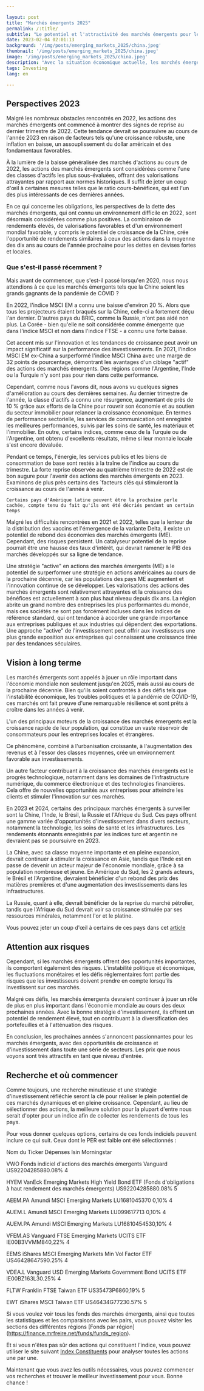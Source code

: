 ```yaml
---

layout: post 
title: "Marchés émergents 2025"
permalink: /:title/ 
subtitle: "Le potentiel et l'attractivité des marchés émergents pour les années 2023 et 2024"
date: 2023-02-04 02:01:13 
background: '/img/posts/emerging_markets_2025/china.jpeg' 
thumbnail: '/img/posts/emerging_markets_2025/china.jpeg'
image: '/img/posts/emerging_markets_2025/china.jpeg'
description: "Avec la situation économique actuelle, les marchés émergents deviennent de plus en plus attractifs pour les investisseurs. Dans cet article, nous allons aborder le potentiel et l'attractivité des marchés émergents pour les années 2023 et 2024."
tags: Investing 
lang: en

---
```



## Perspectives 2023


Malgré les nombreux obstacles rencontrés en 2022, les actions des marchés émergents ont commencé à montrer des signes de reprise au dernier trimestre de 2022. Cette tendance devrait se poursuivre au cours de l'année 2023 en raison de facteurs tels qu'une croissance robuste, une inflation en baisse, un assouplissement du dollar américain et des fondamentaux favorables.



À la lumière de la baisse généralisée des marchés d'actions au cours de 2022, les actions des marchés émergents sont considérées comme l'une des classes d'actifs les plus sous-évaluées, offrant des valorisations attrayantes par rapport aux normes historiques. Il suffit de jeter un coup d'œil à certaines mesures telles que le ratio cours-bénéfices, qui est l'un des plus intéressants de ces dernières années.

En ce qui concerne les obligations, les perspectives de la dette des marchés émergents, qui ont connu un environnement difficile en 2022, sont désormais considérées comme plus positives. La combinaison de rendements élevés, de valorisations favorables et d'un environnement mondial favorable, y compris le potentiel de croissance de la Chine, crée l'opportunité de rendements similaires à ceux des actions dans la moyenne des dix ans au cours de l'année prochaine pour les dettes en devises fortes et locales.



### Que s'est-il passé récemment ?

Mais avant de commencer, que s'est-il passé lorsqu'en 2020, nous nous attendions à ce que les marchés émergents tels que la Chine soient les grands gagnants de la pandémie de COVID ?

En 2022, l'indice MSCI EM a connu une baisse d'environ 20 %. Alors que tous les projecteurs étaient braqués sur la Chine, celle-ci a fortement déçu l'an dernier. D'autres pays du BRIC, comme la Russie, n'ont pas aidé non plus. La Corée - bien qu'elle ne soit considérée comme émergente que dans l'indice MSCI et non dans l'indice FTSE - a connu une forte baisse.

Cet accent mis sur l'innovation et les tendances de croissance peut avoir un impact significatif sur la performance des investissements. En 2021, l'indice MSCI EM ex-China a surperformé l'indice MSCI China avec une marge de 32 points de pourcentage, démontrant les avantages d'un ciblage "actif" des actions des marchés émergents. Des régions comme l'Argentine, l'Inde ou la Turquie n'y sont pas pour rien dans cette performance.

Cependant, comme nous l'avons dit, nous avons vu quelques signes d'amélioration au cours des dernières semaines. Au dernier trimestre de l'année, la classe d'actifs a connu une résurgence, augmentant de près de 10 % grâce aux efforts de la Chine pour rouvrir son économie et au soutien du secteur immobilier pour relancer la croissance économique. En termes de performance sectorielle, les services de communication ont enregistré les meilleures performances, suivis par les soins de santé, les matériaux et l'immobilier. En outre, certains indices, comme ceux de la Turquie ou de l'Argentine, ont obtenu d'excellents résultats, même si leur monnaie locale s'est encore dévaluée.

Pendant ce temps, l'énergie, les services publics et les biens de consommation de base sont restés à la traîne de l'indice au cours du trimestre. La forte reprise observée au quatrième trimestre de 2022 est de bon augure pour l'avenir des actions des marchés émergents en 2023. Examinons de plus près certains des `facteurs clés qui stimuleront la croissance au cours de l'année à venir.


    
    Certains pays d'Amérique latine peuvent être la prochaine perle cachée, compte tenu du fait qu'ils ont été décriés pendant un certain temps


Malgré les difficultés rencontrées en 2021 et 2022, telles que la lenteur de la distribution des vaccins et l'émergence de la variante Delta, il existe un potentiel de rebond des économies des marchés émergents (ME). Cependant, des risques persistent. Un catalyseur potentiel de la reprise pourrait être une hausse des taux d'intérêt, qui devrait ramener le PIB des marchés développés sur sa ligne de tendance.

Une stratégie "active" en actions des marchés émergents (ME) a le potentiel de surperformer une stratégie en actions américaines au cours de la prochaine décennie, car les populations des pays ME augmentent et l'innovation continue de se développer. Les valorisations des actions des marchés émergents sont relativement attrayantes et la croissance des bénéfices est actuellement à son plus haut niveau depuis dix ans. La région abrite un grand nombre des entreprises les plus performantes du monde, mais ces sociétés ne sont pas forcément incluses dans les indices de référence standard, qui ont tendance à accorder une grande importance aux entreprises publiques et aux industries qui dépendent des exportations. Une approche "active" de l'investissement peut offrir aux investisseurs une plus grande exposition aux entreprises qui connaissent une croissance tirée par des tendances séculaires.

## Vision à long terme

Les marchés émergents sont appelés à jouer un rôle important dans l'économie mondiale non seulement jusqu'en 2025, mais aussi au cours de la prochaine décennie. Bien qu'ils soient confrontés à des défis tels que l'instabilité économique, les troubles politiques et la pandémie de COVID-19, ces marchés ont fait preuve d'une remarquable résilience et sont prêts à croître dans les années à venir.

L'un des principaux moteurs de la croissance des marchés émergents est la croissance rapide de leur population, qui constitue un vaste réservoir de consommateurs pour les entreprises locales et étrangères.

Ce phénomène, combiné à l'urbanisation croissante, à l'augmentation des revenus et à l'essor des classes moyennes, crée un environnement favorable aux investissements.

Un autre facteur contribuant à la croissance des marchés émergents est le progrès technologique, notamment dans les domaines de l'infrastructure numérique, du commerce électronique et des technologies financières. Cela offre de nouvelles opportunités aux entreprises pour atteindre les clients et stimuler l'innovation sur ces marchés.

En 2023 et 2024, certains des principaux marchés émergents à surveiller sont la Chine, l'Inde, le Brésil, la Russie et l'Afrique du Sud. Ces pays offrent une gamme variée d'opportunités d'investissement dans divers secteurs, notamment la technologie, les soins de santé et les infrastructures. Les rendements étonnants enregistrés par les indices turc et argentin ne devraient pas se poursuivre en 2023.

La Chine, avec sa classe moyenne importante et en pleine expansion, devrait continuer à stimuler la croissance en Asie, tandis que l'Inde est en passe de devenir un acteur majeur de l'économie mondiale, grâce à sa population nombreuse et jeune. En Amérique du Sud, les 2 grands acteurs, le Brésil et l'Argentine, devraient bénéficier d'un rebond des prix des matières premières et d'une augmentation des investissements dans les infrastructures.

La Russie, quant à elle, devrait bénéficier de la reprise du marché pétrolier, tandis que l'Afrique du Sud devrait voir sa croissance stimulée par ses ressources minérales, notamment l'or et le platine.

Vous pouvez jeter un coup d'œil à certains de ces pays dans cet [article](https://mrfreire.net/top-emerging-countries-2022/)

## Attention aux risques

Cependant, si les marchés émergents offrent des opportunités importantes, ils comportent également des risques. L'instabilité politique et économique, les fluctuations monétaires et les défis réglementaires font partie des risques que les investisseurs doivent prendre en compte lorsqu'ils investissent sur ces marchés.

Malgré ces défis, les marchés émergents devraient continuer à jouer un rôle de plus en plus important dans l'économie mondiale au cours des deux prochaines années. Avec la bonne stratégie d'investissement, ils offrent un potentiel de rendement élevé, tout en contribuant à la diversification des portefeuilles et à l'atténuation des risques.

En conclusion, les prochaines années s'annoncent passionnantes pour les marchés émergents, avec des opportunités de croissance et d'investissement dans toute une série de secteurs. Les prix que nous voyons sont très attractifs en tant que niveau d'entrée.

## Recherche et où commencer

Comme toujours, une recherche minutieuse et une stratégie d'investissement réfléchie seront la clé pour réaliser le plein potentiel de ces marchés dynamiques et en pleine croissance. Cependant, au lieu de sélectionner des actions, la meilleure solution pour la plupart d'entre nous serait d'opter pour un indice afin de collecter les rendements de tous les pays.

Pour vous donner quelques options, certains de ces fonds indiciels peuvent inclure ce qui suit. Ceux dont le PER est faible ont été sélectionnés :





Nom du Ticker Dépenses Isin Morningstar


 
VWO Fonds indiciel d'actions des marchés émergents Vanguard
 US92204285880.08% 4



HYEM VanEck Emerging Markets High Yield Bond ETF (Fonds d'obligations à haut rendement des marchés émergents)
 US92204285880.08% 5


  
AEEM.PA Amundi MSCI Emerging Markets LU1681045370 0,10% 4
 

AUEM.L Amundi MSCI Emerging Markets LU099617713 0,10% 4
 
 
AUEM.PA Amundi MSCI Emerging Markets LU16810454530,10% 4


 
VFEM.AS Vanguard FTSE Emerging Markets UCITS ETF
 IE00B3VVMM840,22% 4



 
EEMS iShares MSCI Emerging Markets Min Vol Factor ETF
 US46428647590.25% 4


 
VDEA.L Vanguard USD Emerging Markets Government Bond UCITS ETF
 IE00BZ163L30.25% 4


 
FLTW Franklin FTSE Taiwan ETF
 US35473P6860,19% 5



EWT iShares MSCI Taiwan ETF
 US46434G77230.57% 5







Si vous voulez voir tous les fonds des marchés émergents, ainsi que toutes les statistiques et les comparaisons avec les pairs, vous pouvez visiter les sections des différentes régions [Fonds par région] (https://finance.mrfreire.net/funds/funds_region).

Et si vous n'êtes pas sûr des actions qui constituent l'indice, vous pouvez utiliser le site suivant [Index Constituents](https://finance.mrfreire.net/security_search/constituents) pour analyser toutes les actions une par une.

Maintenant que vous avez les outils nécessaires, vous pouvez commencer vos recherches et trouver le meilleur investissement pour vous. Bonne chance !